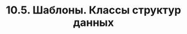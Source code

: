 ---
title: '10.5. Шаблоны. Классы структур данных'
metaTitle: '10.5. Шаблоны. Классы структур данных'
metaDescription: '10.5. Шаблоны. Классы структур данных'
---